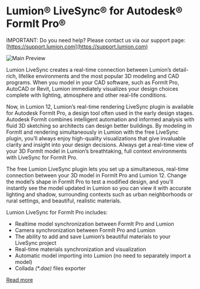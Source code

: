 Lumion® LiveSync® for Autodesk® FormIt Pro®
========================

IMPORTANT: Do you need help? Please contact us via our support page: [https://support.lumion.com](https://support.lumion.com)

![Main Preview](https://formit3d.github.io/Lumion/preview.png)
<br/>

Lumion LiveSync creates a real-time connection between Lumion’s detail-rich, lifelike environments and the most popular 3D modeling and CAD programs. When you model in your CAD software, such as FormIt Pro, AutoCAD or Revit, Lumion immediately visualizes your design choices complete with lighting, atmosphere and other real-life conditions.
<br/>

Now, in Lumion 12, Lumion’s real-time rendering LiveSync plugin is available for Autodesk FormIt Pro, a design tool often used in the early design stages. Autodesk FormIt combines intelligent automation and informed analysis with fluid 3D sketching so architects can design better buildings. By modeling in FormIt and rendering simultaneously in Lumion with the free LiveSync plugin, you’ll always enjoy high-quality visualizations that give invaluable clarity and insight into your design decisions. Always get a real-time view of your 3D FormIt model in Lumion’s breathtaking, full context environments with LiveSync for FormIt Pro.
<br/>

The free Lumion LiveSync plugin lets you set up a simultaneous, real-time connection between your 3D model in FormIt Pro and Lumion 12. Change the model’s shape in FormIt Pro to test a modified design, and you’ll instantly see the model updated in Lumion so you can view it with accurate lighting and shadow, surrounding contexts such as urban neighborhoods or rural settings, and beautiful, realistic materials. 
<br/>

Lumion LiveSync for FormIt Pro includes: 

- Realtime model synchronization between FormIt Pro and Lumion
- Camera synchronization between FormIt Pro and Lumion
- The ability to add and save Lumion’s beautiful materials to your LiveSync project
- Real-time materials synchronization and visualization
- Automatic model importing into Lumion (no need to separately import a model)
- Collada _(*.dae)_ files exporter

[Read more](https://lumion.com/formit-exporters.html)
